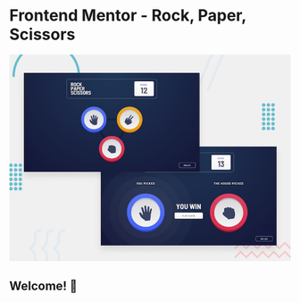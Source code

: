 # Frontend Mentor - Rock, Paper, Scissors

![Design preview for the Rock, Paper, Scissors coding challenge](./design/desktop-preview.jpg)

## Welcome! 👋

